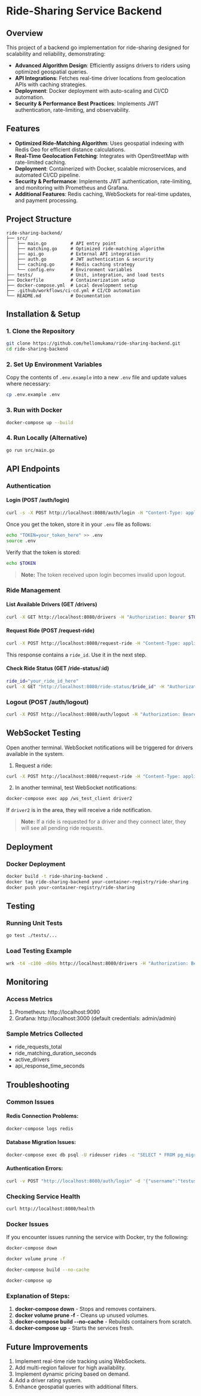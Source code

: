 # Ride-Sharing Service Backend

## Overview

This project of a backend go implementation for ride-sharing designed for scalability and reliability, demonstrating:

- **Advanced Algorithm Design**: Efficiently assigns drivers to riders using optimized geospatial queries.
- **API Integrations**: Fetches real-time driver locations from geolocation APIs with caching strategies.
- **Deployment**: Docker deployment with auto-scaling and CI/CD automation.
- **Security & Performance Best Practices**: Implements JWT authentication, rate-limiting, and observability.

## Features

- **Optimized Ride-Matching Algorithm**: Uses geospatial indexing with Redis Geo for efficient distance calculations.
- **Real-Time Geolocation Fetching**: Integrates with OpenStreetMap with rate-limited caching.
- **Deployment**: Containerized with Docker, scalable microservices, and automated CI/CD pipeline.
- **Security & Performance**: Implements JWT authentication, rate-limiting, and monitoring with Prometheus and Grafana.
- **Additional Features**: Redis caching, WebSockets for real-time updates, and payment processing.

## Project Structure

```
ride-sharing-backend/
├── src/
│   ├── main.go         # API entry point
│   ├── matching.go     # Optimized ride-matching algorithm
│   ├── api.go          # External API integration
│   ├── auth.go         # JWT authentication & security
│   ├── caching.go      # Redis caching strategy
│   └── config.env      # Environment variables
├── tests/              # Unit, integration, and load tests
├── Dockerfile          # Containerization setup
├── docker-compose.yml  # Local development setup
├── .github/workflows/ci-cd.yml # CI/CD automation
└── README.md           # Documentation
```

## Installation & Setup

### 1. Clone the Repository

```bash
git clone https://github.com/hellomukama/ride-sharing-backend.git
cd ride-sharing-backend
```

### 2. Set Up Environment Variables

Copy the contents of `.env.example` into a new `.env` file and update values where necessary:

```bash
cp .env.example .env
```

### 3. Run with Docker

```bash
docker-compose up --build
```

### 4. Run Locally (Alternative)

```bash
go run src/main.go
```

## API Endpoints

### Authentication

#### Login (POST /auth/login)

```bash
curl -s -X POST http://localhost:8080/auth/login -H "Content-Type: application/json" -d '{"username":"testuser","user_id":123,"role":"rider"}' | jq
```

Once you get the token, store it in your `.env` file as follows:

```bash
echo "TOKEN=your_token_here" >> .env
source .env
```

Verify that the token is stored:

```bash
echo $TOKEN
```

> **Note:** The token received upon login becomes invalid upon logout.

### Ride Management

#### List Available Drivers (GET /drivers)

```bash
curl -X GET http://localhost:8080/drivers -H "Authorization: Bearer $TOKEN" | jq
```

#### Request Ride (POST /request-ride)

```bash
curl -X POST http://localhost:8080/request-ride -H "Content-Type: application/json" -H "Authorization: Bearer $TOKEN" -d '{"lat":0.3135,"lng":32.5805}' | jq
```

This response contains a `ride_id`. Use it in the next step.

#### Check Ride Status (GET /ride-status/:id)

```bash
ride_id="your_ride_id_here"
curl -X GET "http://localhost:8080/ride-status/$ride_id" -H "Authorization: Bearer $TOKEN" | jq
```

### Logout (POST /auth/logout)

```bash
curl -X POST http://localhost:8080/auth/logout -H "Authorization: Bearer $TOKEN"
```

## WebSocket Testing

Open another terminal. WebSocket notifications will be triggered for drivers available in the system.

1. Request a ride:

```bash
curl -X POST http://localhost:8080/request-ride -H "Content-Type: application/json" -H "Authorization: Bearer $TOKEN" -d '{"lat":0.3135,"lng":32.5805}' | jq
```

2. In another terminal, test WebSocket notifications:

```bash
docker-compose exec app /ws_test_client driver2
```

If `driver2` is in the area, they will receive a ride notification.

> **Note:** If a ride is requested for a driver and they connect later, they will see all pending ride requests.

## Deployment

### Docker Deployment

```bash
docker build -t ride-sharing-backend .
docker tag ride-sharing-backend your-container-registry/ride-sharing
docker push your-container-registry/ride-sharing
```

## Testing

### Running Unit Tests

```bash
go test ./tests/...
```

### Load Testing Example

```bash
wrk -t4 -c100 -d60s http://localhost:8080/drivers -H "Authorization: Bearer $TOKEN"
```

## Monitoring

### Access Metrics

1. Prometheus: http://localhost:9090
2. Grafana: http://localhost:3000 (default credentials: admin/admin)

### Sample Metrics Collected

- ride_requests_total
- ride_matching_duration_seconds
- active_drivers
- api_response_time_seconds

## Troubleshooting

### Common Issues

#### Redis Connection Problems:

```bash
docker-compose logs redis
```

#### Database Migration Issues:

```bash
docker-compose exec db psql -U rideuser rides -c "SELECT * FROM pg_migrations"
```

#### Authentication Errors:

```bash
curl -v POST "http://localhost:8080/auth/login" -d '{"username":"testuser"}'
```

### Checking Service Health

```bash
curl http://localhost:8080/health
```

### Docker Issues

If you encounter issues running the service with Docker, try the following:

```bash
docker-compose down

docker volume prune -f

docker-compose build --no-cache

docker-compose up
```

### Explanation of Steps:

1. **docker-compose down** - Stops and removes containers.
2. **docker volume prune -f** - Cleans up unused volumes.
3. **docker-compose build --no-cache** - Rebuilds containers from scratch.
4. **docker-compose up** - Starts the services fresh.

## Future Improvements

1. Implement real-time ride tracking using WebSockets.
2. Add multi-region failover for high availability.
3. Implement dynamic pricing based on demand.
4. Add a driver rating system.
5. Enhance geospatial queries with additional filters.
